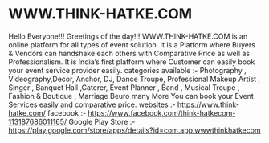 # WWW.THINK-HATKE.COM
Hello Everyone!!!  Greetings of the day!!!  WWW.THINK-HATKE.COM is an online platform for all types of event solution.  It is a Platform where Buyers &amp; Vendors can handshake each others with Comparative Price as well as Professionalism.  It is India’s first platform where Customer can easily book your event service provider easily.  categories available :- Photography , Videography,Decor, Anchor, DJ, Dance Troupe, Professional Makeup Artist , Singer , Banquet Hall ,Caterer, Event Planner , Band , Musical Troupe , Fashion &amp; Boutique , Marriage Beuro many More  You can book your Event Services easily and comparative price.  websites :- https://www.think-hatke.com/  facebook :- https://www.facebook.com/think-hatkecom-113187686011165/  Google Play Store :- https://play.google.com/store/apps/details?id=com.app.wwwthinkhatkecom
